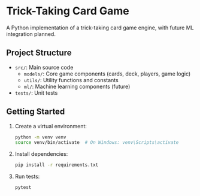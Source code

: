 # Trick-Taking Card Game

A Python implementation of a trick-taking card game engine, with future ML integration planned.

## Project Structure

- `src/`: Main source code
  - `models/`: Core game components (cards, deck, players, game logic)
  - `utils/`: Utility functions and constants
  - `ml/`: Machine learning components (future)
- `tests/`: Unit tests

## Getting Started

1. Create a virtual environment:
   ```bash
   python -m venv venv
   source venv/bin/activate  # On Windows: venv\Scripts\activate
   ```

2. Install dependencies:
   ```bash
   pip install -r requirements.txt
   ```

3. Run tests:
   ```bash
   pytest
   ```
